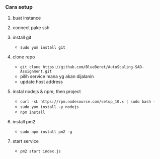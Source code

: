 ### Cara setup

1. buat instance
2. connect pake ssh
3. install git
   - `sudo yum install git`
4. clone repo
   - `git clone https://github.com/BlueBeret/AutoScaling-SAD-Assignment.git`
   - pilih service mana yg akan dijalanin
   - update host address
5. instal nodejs & npm, then project
   - ```curl -sL https://rpm.nodesource.com/setup_10.x | sudo bash -```
   - `sudo yum install -y nodejs`
   - `npm install`

6. install pm2
   - `sudo npm install pm2 -g`

7. start service
   - `pm2 start index.js`
